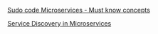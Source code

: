 [Sudo code Microservices - Must know concepts](https://youtube.com/playlist?list=PLTCrU9sGyburHcVKRuw2yXt7V7HEa6ZYY&si=clH4g-bRWQCSBGvc)

[Service Discovery in Microservices](https://youtu.be/3UDJvF0CMkQ?si=aM7IvdzVl-BQhEUi)